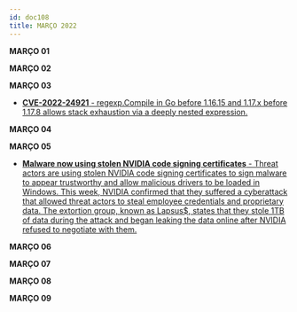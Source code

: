 ```yaml
---
id: doc108
title: MARÇO 2022
---
```


**MARÇO 01**

**MARÇO 02**

**MARÇO 03**

- [**CVE-2022-24921** - regexp.Compile in Go before 1.16.15 and 1.17.x before 1.17.8 allows stack exhaustion via a deeply nested expression.](https://nvd.nist.gov/vuln/detail/CVE-2022-24921)

**MARÇO 04**

**MARÇO 05**

- [**Malware now using stolen NVIDIA code signing certificates** - Threat actors are using stolen NVIDIA code signing certificates to sign malware to appear trustworthy and allow malicious drivers to be loaded in Windows. This week, NVIDIA confirmed that they suffered a cyberattack that allowed threat actors to steal employee credentials and proprietary data. The extortion group, known as Lapsus$, states that they stole 1TB of data during the attack and began leaking the data online after NVIDIA refused to negotiate with them.](https://www.bleepingcomputer.com/news/security/malware-now-using-stolen-nvidia-code-signing-certificates/)

**MARÇO 06**

**MARÇO 07**

**MARÇO 08**

**MARÇO 09**
